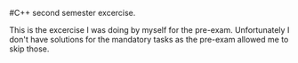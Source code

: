 #C++ second semester excercise.

This is the excercise I was doing by myself for the pre-exam. Unfortunately I don't have solutions for the mandatory tasks as the pre-exam allowed me to skip those.